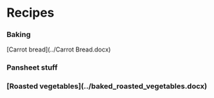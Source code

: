<h1>Recipes</h1>
<h3>Baking</h3>
<p>
	[Carrot bread](../Carrot Bread.docx)
</p>
<h3>Pansheet stuff<h3>
<p>
	[Roasted vegetables](../baked_roasted_vegetables.docx)
</p>